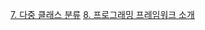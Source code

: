 [7. 다중 클래스 분류](https://cha2y0ung.notion.site/1b8b141581ad455bb3dc1cd354db231a?pvs=4)
[8. 프로그래밍 프레임워크 소개](https://cha2y0ung.notion.site/27753417d7534fba960db5cc4858c568?pvs=4)
